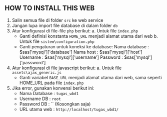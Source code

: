 HOW TO INSTALL THIS WEB
---

1. Salin semua file di folder `src` ke web service
2. Jangan lupa import file database di dalam folder `db`
3. Atur konfigurasi di file-file `php` berikut:
   a. Untuk file `index.php`
      - Ganti definisi konstanta `HOME_URL` menjadi alamat utama dari web
   b. Untuk file `sistem\configuration.php`
      - Ganti pengaturan untuk koneksi ke database:
        Nama database    : $sas['mysql']['database']
        Nama host        : $sas['mysql']['host']
        Username         : $sas['mysql']['username']
        Password         : $sas['mysql']['password']
4. Atur konfigurasi di file javascript berikut:
   a. Untuk file `assets\ajax_generic.js`
      - Ganti variabel `BASE_URL` menjadi alamat utama dari web, sama seperti HOME_URL pada file `index.php`
5. Jika error, gunakan konvensi berikut ini:
   - Nama Database : `tugas_wbd1`
   - Username DB   : `root`
   - Password DB   : `` (Kosongkan saja)
   - URL utama web : `http://localhost/tugas_wbd1/`